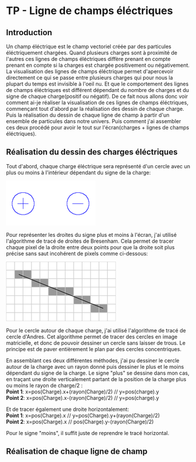 # TP - Ligne de champs éléctriques

## **Introduction**

Un champ éléctrique est le champ vectoriel créée par des particules éléctriquement chargées. Quand plusieurs charges sont à proximité de l'autres ces lignes de champs éléctriques diffère prenant en compte prenant en compte si la charges est chargée positivement ou négativement. La visualisation des lignes de champs éléctrique permet d'apercevoir directement ce qui se passe entre plusieurs charges qui pour nous la plupart du temps est invisible à l'oeil nu. Et que le comportement des lignes de champs éléctriques est différent dépendant du nombre de charges et du signe de chaque charge(positif ou négatif). De ce fait nous allons donc voir comment ai-je réaliser la visualisation de ces lignes de champs éléctriques, commençant tout d'abord par la réalisation des dessin de chaque charge. Puis la réalisation du dessin de chaque ligne de champ à partir d'un ensemble de particules dans notre univers. Puis comment j'ai assembler ces deux procédé pour avoir le tout sur l'écran(charges + lignes de champs éléctriques).

## **Réalisation du dessin des charges éléctriques**

Tout d'abord, chaque charge éléctrique sera représenté d'un cercle avec un plus ou moins à l'intérieur dépendant du signe de la charge:  

![Dessin charges à partir de la librairie gfx](./Images/Dessin_charges.png)

<!-- <p align="center">
    <img alt="Dessin des charges" src="./Images/Dessin_charges.png">
</p> -->

  
Pour représenter les droites du signe plus et moins à l'écran, j'ai utilisé l'algorithme de tracé de droites de Bresenham. Cela permet de tracer chaque pixel de la droite entre deux points pour que la droite soit plus précise sans saut incohérent de pixels comme ci-dessous: 

![Tracé de Bresenham(Extrait de wikipédia)](./Images/Trace_Bresenham.png)
<!-- <p align="center">
    <img alt="Trace de Bresenham" src="./Images/Trace_Bresenham.png" title="Extrait de Wikipedia">
</p> -->

Pour le cercle autour de chaque charge, j'ai utilisé l'algorithme de tracé de cercle d'Andres. Cet algorithme permet de tracer des cercles en image matricielle, et donc de pouvoir dessiner un cercle sans laisser de trous. Le principe est de paver entièrement le plan par des cercles concentriques.

En assemblant ces deux différentes méthodes, j'ai pu dessiner le cercle autour de la charge avec un rayon donné puis dessiner le plus et le moins dépendant du signe de la charge. Le signe "plus" se dessine dans mon cas, en traçant une droite verticalement partant de la position de la charge plus ou moins le rayon de charge/2 :  
**Point 1**: x=pos(Charge).x+(rayon(Charge)/2) // y=pos(charge).y  
**Point 2**: x=pos(Charge).x-(rayon(Charge)/2) // y=pos(charge).y


Et de tracer également une droite horizontalement:  
**Point 1**: x=pos(Charge).x // y=pos(Charge).y+(rayon(Charge)/2)  
**Point 2**: x=pos(Charge).x // pos(Charge).y-(rayon(Charge)/2)

Pour le signe "moins", il suffit juste de reprendre le tracé horizontal.  

## **Réalisation de chaque ligne de champ**  


